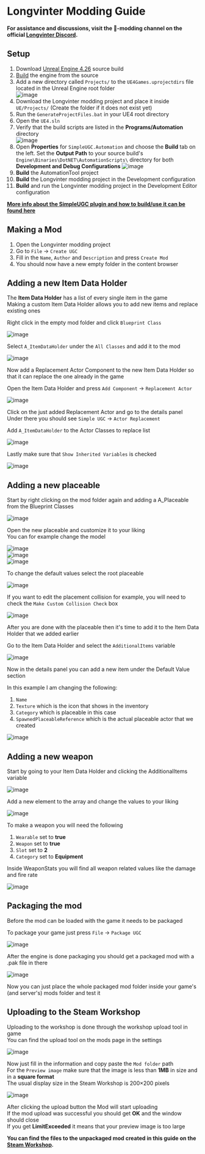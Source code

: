 # Longvinter Modding Guide
**For assistance and discussions, visit the 🔧-modding channel on the official **[Longvinter Discord](https://discord.com/invite/longvinter)**.**

## Setup
1. Download [Unreal Engine 4.26](https://docs.unrealengine.com/4.26/en-US/ProgrammingAndScripting/ProgrammingWithCPP/DownloadingSourceCode/) source build 
2. [Build](https://docs.unrealengine.com/4.26/en-US/ProductionPipelines/DevelopmentSetup/BuildingUnrealEngine/) the engine from the source
3. Add a new directory called `Projects/` to the `UE4Games.uprojectdirs` file located in the Unreal Engine root folder  
![image](https://github.com/Uuvana-Studios/longvinter-modding/assets/73204452/59697938-5649-44e4-9f57-05fbdf65dab3)
4. Download the Longvinter modding project and place it inside `UE/Projects/` (Create the folder if it does not exist yet)
5. Run the `GenerateProjectFiles.bat` in your UE4 root directory
6. Open the `UE4.sln`
7. Verify that the build scripts are listed in the **Programs/Automation** directory  
![image](https://github.com/Uuvana-Studios/longvinter-modding/assets/73204452/055aba11-be4a-4f50-b42c-79ebbcda0676)
8. Open **Properties** for `SimpleUGC.Automation` and choose the **Build** tab on the left. Set the **Output Path** to your source build's `Engine\Binaries\DotNET\AutomationScripts\` directory for both **Development and Debug Configurations**
![image](https://github.com/Uuvana-Studios/longvinter-modding/assets/73204452/37234462-af93-464b-b43f-1c86fbc05696)
10. **Build** the AutomationTool project
11. **Build** the Longvinter modding project in the Development configuration
12. **Build** and run the Longvinter modding project in the Development Editor configuration

**[More info about the SimpleUGC plugin and how to build/use it can be found here](https://github.com/EpicGames/UGCExample/blob/release/Documentation/QuickStart.md)**

## Making a Mod
1. Open the Longvinter modding project  
2. Go to `File` &rarr; `Create UGC`
3. Fill in the `Name`, `Author` and `Description` and press `Create Mod`
4. You should now have a new empty folder in the content browser

## Adding a new Item Data Holder
The **Item Data Holder** has a list of every single item in the game  
Making a custom Item Data Holder allows you to add new items and replace existing ones

Right click in the empty mod folder and click `Blueprint Class`  

![image](https://github.com/Uuvana-Studios/longvinter-modding/assets/73204452/be1aa9cc-4722-4b76-89f4-1b8690bd6e62)

Select `A_ItemDataHolder` under the `All Classes` and add it to the mod

![image](https://github.com/Uuvana-Studios/longvinter-modding/assets/73204452/ed146279-3454-4bfc-8d18-045e561fa28f)

Now add a Replacement Actor Component to the new Item Data Holder so that it can replace the one already in the game

Open the Item Data Holder and press `Add Component` &rarr; `Replacement Actor`  

![image](https://github.com/Uuvana-Studios/longvinter-modding/assets/73204452/45fa471d-3b24-459c-b1bd-2664081ab514)

Click on the just added Replacement Actor and go to the details panel  
Under there you should see `Simple UGC` &rarr; `Actor Replacement`

Add `A_ItemDataHolder` to the Actor Classes to replace list  

![image](https://github.com/Uuvana-Studios/longvinter-modding/assets/73204452/4faf624e-7ba6-46d0-82e2-104153e97bda)

Lastly make sure that `Show Inherited Variables` is checked  

![image](https://github.com/Uuvana-Studios/longvinter-modding/assets/73204452/1c599ef7-ef5e-4474-a1a5-1baeb143aa86)

## Adding a new placeable

Start by right clicking on the mod folder again and adding a A_Placeable from the Blueprint Classes

![image](https://github.com/Uuvana-Studios/longvinter-modding/assets/73204452/aa98c667-2989-4666-9ece-4196adabddc6)

Open the new placeable and customize it to your liking  
You can for example change the model

![image](https://github.com/Uuvana-Studios/longvinter-modding/assets/73204452/809185e6-efc8-4b81-b1e4-6bc5bf922cba)  
![image](https://github.com/Uuvana-Studios/longvinter-modding/assets/73204452/b58b6c49-364b-4c74-8784-d7977aef5a10)  
![image](https://github.com/Uuvana-Studios/longvinter-modding/assets/73204452/51a93dba-a4ee-4c97-bb3a-d77f8f4781ac)

To change the default values select the root placeable

![image](https://github.com/Uuvana-Studios/longvinter-modding/assets/73204452/261319f1-9332-46f1-b2b7-78f0d24648ac)

If you want to edit the placement collision for example, you will need to check the `Make Custom Collision Check` box

![image](https://github.com/Uuvana-Studios/longvinter-modding/assets/73204452/7042cada-2df6-4853-b49f-878445450694)

After you are done with the placeable then it's time to add it to the Item Data Holder that we added earlier  

Go to the Item Data Holder and select the `AdditionalItems` variable

![image](https://github.com/Uuvana-Studios/longvinter-modding/assets/73204452/efd85c7c-3ffc-4c0d-b834-1f9504a3dcc2)

Now in the details panel you can add a new item under the Default Value section  

In this example I am changing the following:
1. `Name`
2. `Texture` which is the icon that shows in the inventory
3. `Category` which is placeable in this case
4. `SpawnedPlaceableReference` which is the actual placeable actor that we created

![image](https://github.com/Uuvana-Studios/longvinter-modding/assets/73204452/3b41cc63-d449-4d94-a12a-166f5c4592bc)

## Adding a new weapon

Start by going to your Item Data Holder and clicking the AdditionalItems variable

![image](https://github.com/Uuvana-Studios/longvinter-modding/assets/73204452/efd85c7c-3ffc-4c0d-b834-1f9504a3dcc2)

Add a new element to the array and change the values to your liking

![image](https://github.com/Uuvana-Studios/longvinter-modding/assets/73204452/4507b5bb-7849-4237-9b70-454e4cc01d38)

To make a weapon you will need the following
1. `Wearable` set to **true**
2. `Weapon` set to **true**
3. `Slot` set to **2**
4. `Category` set to **Equipment**

Inside WeaponStats you will find all weapon related values like the damage and fire rate

![image](https://github.com/Uuvana-Studios/longvinter-modding/assets/73204452/733c2db2-99dd-4d15-b7de-af43f1d51afe)

## Packaging the mod

Before the mod can be loaded with the game it needs to be packaged

To package your game just press `File` &rarr; `Package UGC`

![image](https://github.com/Uuvana-Studios/longvinter-modding/assets/73204452/fedb3a15-6af4-42e4-abe3-382044005345)

After the engine is done packaging you should get a packaged mod with a .pak file in there

![image](https://github.com/Uuvana-Studios/longvinter-modding/assets/73204452/b6b2b7e4-2340-4f94-b075-e68e90befab8)

Now you can just place the whole packaged mod folder inside your game's (and server's) mods folder and test it

## Uploading to the Steam Workshop

Uploading to the workshop is done through the workshop upload tool in game  
You can find the upload tool on the mods page in the settings

![image](https://github.com/Uuvana-Studios/longvinter-modding/assets/73204452/53ba7ce2-872e-4013-b21f-f9e246797868)

Now just fill in the information and copy paste the `Mod folder` path  
For the `Preview image` make sure that the image is less than **1MB** in size and in a **square format**  
The usual display size in the Steam Workshop is 200×200 pixels

![image](https://github.com/Uuvana-Studios/longvinter-modding/assets/73204452/a52ea15e-ba2f-468a-b79c-69fdcde99b90)

After clicking the upload button the Mod will start uploading  
If the mod upload was successful you should get **OK** and the window should close  
If you get **LimitExceeded** it means that your preview image is too large

**You can find the files to the unpackaged mod created in this guide on the [Steam Workshop](https://steamcommunity.com/sharedfiles/filedetails/?id=2976144882).**
